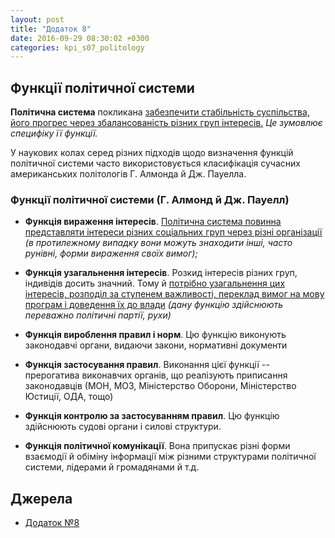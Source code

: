 ```yaml
---
layout: post
title: "Додаток 8"
date: 2016-09-29 08:30:02 +0300
categories: kpi_s07_politology
--- 
```


## Функції політичної системи

**Політична система** покликана <u>забезпечити стабільність суспільства, його прогрес через збалансованість різних груп інтересів.</u> _Це зумовлює специфіку її функції._

У наукових колах серед різних підходів щодо визначення функцій політичної системи часто використовується класифікація сучасних американських політологів Г. Алмонда й Дж. Пауелла.

### Функції політичної системи (Г. Алмонд й Дж. Пауелл)

- **Функція вираження інтересів**. <u>Політична система повинна представляти інтереси різних соціальних груп через різні організації</u> _(в протилежному випадку вони можуть знаходити інші, часто рунівні, форми вираження своїх вимог);_

- **Функція узагальнення інтересів**. Розкид інтересів різних груп, індивідів досить значний. Тому й <u>потрібно узагальнення цих інтересів, розподіл за ступенем важливості, переклад вимог на мову програм і доведення їх до влади</u> _(дану функцію здійснюють переважно політичні партії, рухи)_

- **Функція вироблення правил і норм**. Цю функцію виконують законодавчі органи, видаючи закони, нормативні документи

- **Функція застосування правил**. Виконання цієї функції -- прерогатива виконавчих органів, що реалізують приписання законодавців (МОН, МОЗ, Міністерство Оборони, Міністерство Юстиції, ОДА, тощо)

- **Функція контролю за застосуванням правил**. Цю функцію здійснюють судові органи і силові структури.

- **Функція політичної комунікації**.  Вона припускає різні форми взаємодії й обіміну інформації між різними структурами політичної системи, лідерами й громадянами й т.д.

## Джерела
- [Додаток №8](https://pp.vk.me/c604831/v604831308/b7b5/HtxHrBmtRq4.jpg)
